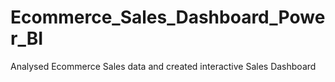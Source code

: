 # Ecommerce_Sales_Dashboard_Power_BI
Analysed Ecommerce Sales data and created interactive Sales Dashboard  
